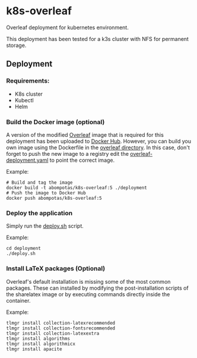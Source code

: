 # k8s-overleaf

Overleaf deployment for kubernetes environment. 

This deployment has been tested for a k3s cluster with NFS for permanent storage. 

## Deployment

### Requirements:

- K8s cluster
- Kubectl
- Helm

### Build the Docker image (optional)

A version of the modified [Overleaf](https://github.com/overleaf/overleaf) image that is required for this deployment
has been uploaded to [Docker Hub](https://hub.docker.com/r/abompotas/overleaf).
However, you can build you own image using the Dockerfile in the [overleaf directory](/overleaf). 
In this case, don't forget to push the new image to a registry edit the 
[overleaf-deployment.yaml](/deployment/overleaf/overleaf-deployment.yaml) to point the correct image.

Example:
```
# Build and tag the image
docker build -t abompotas/k8s-overleaf:5 ./deployment
# Push the image to Docker Hub
docker push abompotas/k8s-overleaf:5
```

### Deploy the application

Simply run the [deploy.sh](/deployment/deploy.sh) script. 

Example:
```
cd deployment
./deploy.sh
```

### Install LaTeX packages (Optional)

Overleaf's default installation is missing some of the most common packages. These can installed by modifying the 
post-installation scripts of the sharelatex image or by executing commands directly inside the container.

Example:
```
tlmgr install collection-latexrecommended
tlmgr install collection-fontsrecommended
tlmgr install collection-latexextra
tlmgr install algorithms
tlmgr install algorithmicx
tlmgr install apacite
```

